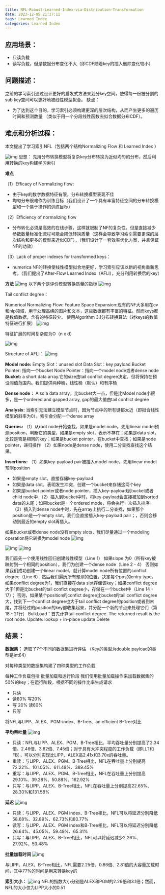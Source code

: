 ```yaml
---
title: NFL-Robust-Learned-Index-via-Distribution-Transformation
date: 2023-12-05 21:37:11
tags: Learned Index
categories: Learned Index
---
```



## 应用场景：
- 只读负载
- 读写负载，但是数据分布变化不大（即CDF随着key的插入删除变化较小）

## 问题描述：
之前的学习索引通过设计更好的启发式方法来划分key空间，使得每一份被分割的sub key空间可以更好地被线性模型拟合。
缺点：
- 为了达到这个目的，学习索引必须构建更深的层次结构，从而产生更多的遍历时间和预测数量
（类似于用一个分段线性函数去拟合数据分布CDF）。

## 难点和分析过程：
本文提出了学习索引NFL（包括两个结构Normalizing Flow 和 Learned Index ）

![img](../images/NFL-Robust-Learned-Index-via-Distribution-Transformation/1.jpg)
思想： 先用分布转换模型将复杂key分布转换为近似均匀的分布，然后利用转换的key构建学习索引

**难点**

（1）Efficacy of Normalizing flow:
- 由于key的数字数据特征有限，分布转换模型表现不佳
- 均匀分布很难作为训练目标（我们设计了一个具有丰富特征空间的分布转换模型和一个易于操作的训练目标）
  
（2）Efficiency of normalizing flow
  - 分布转化必须是高效的在线步骤，这样就限制了NF的复杂性。但是直接减少参数数量标准化流程可能会降低转换质量（这样会导致学习索引需要更深的层次结构和更多的模型来近似CDF），（我们设计了一套效率优化方案，并且保证NF的功效）

（3）Lack of proper indexes for transformed keys：
- numerica NF的转换使线性模型拟合地更好，学习索引应该以新的视角重新思考。（我们提出了After-Flow Learned Index（AFLI），充分利用转换后的key）
  
**方法**
![img](../images/NFL-Robust-Learned-Index-via-Distribution-Transformation/1.jpg)
以下两个是评价模型转换质量的指标
![img](../images/NFL-Robust-Learned-Index-via-Distribution-Transformation/2.jpg)

Tail conflict degree：

Numerical Normalizing Flow:
Feature Space Expansion:现有的NF大多用在cv和nlp领域，用于处理高纬的图片和文本，这些数据都有丰富的特征。然而keys都是数值数据，含有的特征较少。
使用Algorithm 3.1分布转换算法（对keys的数值特征进行扩展）
![img](../images/NFL-Robust-Learned-Index-via-Distribution-Transformation/3.jpg)

特征扩展的时间复杂度为O（n x d）

![img](../images/NFL-Robust-Learned-Index-via-Distribution-Transformation/4.png)


Structure of AFLI：
![img](../images/NFL-Robust-Learned-Index-via-Distribution-Transformation/5.jpg)


**Model node:**
Empty Slot：unused slot
Data Slot：key payload
Bucket Pointer: 指向一个bucket
Node Pointer：指向一个model node或者dense node
**Bucket:**
a short data array.它的size由tail conflict degree决定，但将保持在预设阈值范围内。我们提供两种桶，线性桶（默认）和有序桶

**Dense node：**
Also a data array，比bucket大一点，但是比Model node小很多，是一个ordered and gapped array, gap的最大值由tail conflict degree

**Analysis:**
当索引无法建立模型节点时，因为节点中的所有键都太近（即拟合线性模型的斜率为0），索引会分配一个dense array

**Queries:**
（1）从root node开始查找，如果是model node，先用linear model预测position，判断它的类型，如果是empty slot，表示不存在；如果是data slot，比较是否是相同的key；如果是bucket pointer，在bucket中查找；如果是node pointer，递归操作
（2）如果node是dense node，使用二分查找查找这个结果。


**Insertions:**
（1）如果key-payload pair被插入model node，先用linear model预测position
- 如果是empty slot，直接存储key-payload
- 如果是data slot，表明发生冲突，创建一个bucket来存储这两个key
- 如果是bucket pointer或者node pointer，插入key-payload到bucket或者child node中
（2）插入到bucket中时，将key-payload会直接被加到sorted data的末尾；如果bucket是一个ordered mode，将会执行一次插入排序。
（3）插入到dense node中时，先在array上执行二分查找，如果那个position是一个empty slot，我们会直接插入key-payload pair；，否则会移动到最近的empty slot再插入。

如果bucket或者dense node没有empty slots，我们尽量通过一个modeling operation将它转换为model node
![img](../images/NFL-Robust-Learned-Index-via-Distribution-Transformation/6.jpg)

![img](../images/NFL-Robust-Learned-Index-via-Distribution-Transformation/7.jpg)
![img](../images/NFL-Robust-Learned-Index-via-Distribution-Transformation/8.jpg)

我们首先一个使用线性回归创建线性模型（Line 1）
如果slope 为0（所有key被映射到一个相同的position），我们为创建一个dense node（Line 2 - 4）
否则如果我们成功创建一个linear model，就计算model node所有位置的conflict degree（Line 6）
然后我们遍历所有预测的位置，决定每个pos的entry type。如果conflict degree为1，我们直接在data slot存储该key；如果conflict degree大于1但是比bucket的tail confict degree小，存储在一个bucket中（Line 14 - 17）；
否则，如果某个position的confict degree比bucket的tail conflict degree大，找到下一个conflict degree也大于tail conflict degree的position或者到末尾，并将经过的position的key都收集起来，并分配一个新的节点来处理它们（第18 - 21行）
BulkLoad：首先计算tail conflict degree. The returned result is the root node.
Update: lookup + in-place update
Delete


## 结果：
**数据集：**
选取了7个不同的数据集进行评估
（Key的类型为double     payload的类型是int64）

对每种类型的数据集构建了四种类型的工作负载

每种工作负载包括 批量加载和运行阶段
我们使用批量加载操作来加载数据集的50%的key；在运行阶段，根据不同的操作比率生成请求
- 只读
- 读80% 写20%
- 写 20% 读80%
- 只写

将NFL与LIPP、ALEX、PGM-index、B-Tree、an efficient B-Tree对比

**平均吞吐量**
![img](../images/NFL-Robust-Learned-Index-via-Distribution-Transformation/9.jpg)

- 只读：NFL与LIPP、ALEX、PGM、B-Tree相比，平均吞吐量分别提高了2.34倍、2.46倍、3.82倍、7.45倍；对于具有大冲突程度的工作负载（即LLT和FB），可以分别实现比LIPP、ALEX高2.41x和3.70x的吞吐量。
- 重读：与LIPP、ALEX、PGM、B-Tree相比，NFL在吞吐量上分别提高72.22%、101.05%、611.48%、389.45%
- 重写：与LIPP、ALEX、PGM、B-Tree相比，NFL在吞吐量上分别提高29.10%、39.28%、50.88%、162.92%
- 只写：与LIPP、ALEX、B-Tree相比，NFL在吞吐量上分别提高22.65%、28.30%和131.58%

**延迟**
![img](../images/NFL-Robust-Learned-Index-via-Distribution-Transformation/10.jpg)
- 只读：与LIPP、ALEX、PGM index、B-Tree相比，NFL可以将延迟分别降低58.68%、32.89%、62.73%和80.77%
- 读写：与LIPP、ALEX、PGM index和B-Tree相比，NFL可以将延迟分别降低26.64%、45.05%、59.49%、65.31%
- 只写：与LIPP、ALEX、B-Tree相比，NFL可以将延迟减少2.26%、27.92%、50.48%


**批量加载时间**
![img](../images/NFL-Robust-Learned-Index-via-Distribution-Transformation/11.jpg)

与LIPP、ALEX、B-Tree相比，NFL需要2.25倍、0.86倍、2.81倍的大容量加载时间，其中77%的时间是用来转换key的

**索引大小：**
![img](../images/NFL-Robust-Learned-Index-via-Distribution-Transformation/12.jpg)
NFL的指数大小分别是ALEX和PGM的2.26倍和3.1倍；然而，NFL的大小仅为LIPP大小的0.51